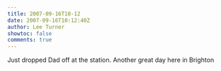 ```yaml
---
title: 2007-09-16T10-12
date: 2007-09-16T10:12:40Z
author: Lee Turner
showtoc: false
comments: true
---
```


Just dropped Dad off at the station.  Another great day here in Brighton

